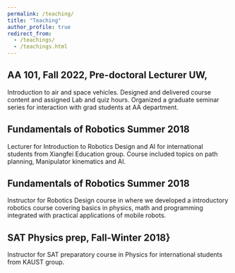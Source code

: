 ```yaml
---
permalink: /teaching/
title: "Teaching"
author_profile: true
redirect_from: 
  - /teachings/
  - /teachings.html
---
```


## AA 101, Fall 2022,  Pre-doctoral Lecturer UW,  
Introduction to air and space vehicles. Designed and delivered course content and assigned Lab and quiz hours. Organized a graduate seminar series for interaction with grad students at AA department.
## Fundamentals of Robotics Summer 2018
Lecturer for Introduction to Robotics Design and AI for international students from Xiangfei Education group. Course included topics on path planning, Manipulator kinematics and AI.
## Fundamentals of Robotics Summer 2018
Instructor for Robotics Design course in where we developed a introductory robotics course covering basics in physics, math and programming integrated with practical applications of mobile robots.
## SAT Physics prep, Fall-Winter 2018}
Instructor for SAT preparatory course in Physics for international students from KAUST group.
